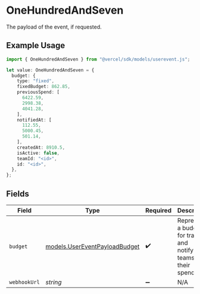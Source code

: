 # OneHundredAndSeven

The payload of the event, if requested.

## Example Usage

```typescript
import { OneHundredAndSeven } from "@vercel/sdk/models/userevent.js";

let value: OneHundredAndSeven = {
  budget: {
    type: "fixed",
    fixedBudget: 862.85,
    previousSpend: [
      6422.59,
      2998.38,
      4041.28,
    ],
    notifiedAt: [
      112.55,
      5000.45,
      501.14,
    ],
    createdAt: 8910.5,
    isActive: false,
    teamId: "<id>",
    id: "<id>",
  },
};
```

## Fields

| Field                                                                   | Type                                                                    | Required                                                                | Description                                                             |
| ----------------------------------------------------------------------- | ----------------------------------------------------------------------- | ----------------------------------------------------------------------- | ----------------------------------------------------------------------- |
| `budget`                                                                | [models.UserEventPayloadBudget](../models/usereventpayloadbudget.md)    | :heavy_check_mark:                                                      | Represents a budget for tracking and notifying teams on their spending. |
| `webhookUrl`                                                            | *string*                                                                | :heavy_minus_sign:                                                      | N/A                                                                     |